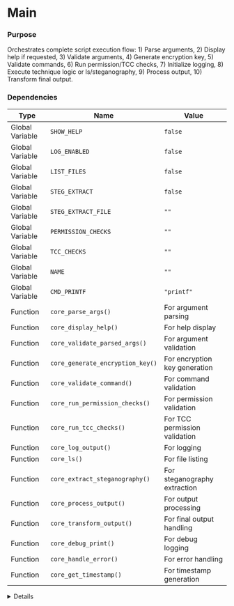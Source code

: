 # Main

### Purpose
Orchestrates complete script execution flow: 1) Parse arguments, 2) Display help if requested, 3) Validate arguments, 4) Generate encryption key, 5) Validate commands, 6) Run permission/TCC checks, 7) Initialize logging, 8) Execute technique logic or ls/steganography, 9) Process output, 10) Transform final output.

### Dependencies
| Type | Name | Value |
|------|------|-------|
| Global Variable | `SHOW_HELP` | `false` |
| Global Variable | `LOG_ENABLED` | `false` |
| Global Variable | `LIST_FILES` | `false` |
| Global Variable | `STEG_EXTRACT` | `false` |
| Global Variable | `STEG_EXTRACT_FILE` | `""` |
| Global Variable | `PERMISSION_CHECKS` | `""` |
| Global Variable | `TCC_CHECKS` | `""` |
| Global Variable | `NAME` | `""` |
| Global Variable | `CMD_PRINTF` | `"printf"` |
| Function | `core_parse_args()` | For argument parsing |
| Function | `core_display_help()` | For help display |
| Function | `core_validate_parsed_args()` | For argument validation |
| Function | `core_generate_encryption_key()` | For encryption key generation |
| Function | `core_validate_command()` | For command validation |
| Function | `core_run_permission_checks()` | For permission validation |
| Function | `core_run_tcc_checks()` | For TCC permission validation |
| Function | `core_log_output()` | For logging |
| Function | `core_ls()` | For file listing |
| Function | `core_extract_steganography()` | For steganography extraction |
| Function | `core_process_output()` | For output processing |
| Function | `core_transform_output()` | For final output handling |
| Function | `core_debug_print()` | For debug logging |
| Function | `core_handle_error()` | For error handling |
| Function | `core_get_timestamp()` | For timestamp generation |

<details>

```shell
core_main() {
# Step 1: Parse command line arguments (no validation)
    core_parse_args "$@"
    
    # Step 2: Display help if requested (early exit)
    if [ "$SHOW_HELP" = true ]; then
        core_display_help
        return 0
    fi
    
    # Step 3: Validate parsed arguments
    core_validate_parsed_args || exit 1
    
    # Step 4: Generate encryption key if needed
    core_generate_encryption_key
    
    # Step 5: Validate required commands
    core_validate_command || exit 1
    
    # Step 6: Check if isolated execution is requested
    if [ "$ISOLATED" = "true" ]; then
        core_debug_print "Executing script in memory isolated mode"
        
        # Create isolated execution environment
        local buffer_name="main_$(date +%s)"
        if memory_create_buffer "$buffer_name"; then
            # Execute main logic in isolated process
            memory_spawn_isolated "$buffer_name" "$(declare -f core_execute_main_logic); core_execute_main_logic"
            sleep 1  # Allow execution time
            
            # Read results from isolated process
            local isolated_result=$(memory_read_buffer "${buffer_name}_proc")
            
            # Cleanup isolation
            memory_cleanup_buffer "$buffer_name"
            
            # Output results
            if [ -n "$isolated_result" ]; then
                printf "%s
" "$isolated_result"
            fi
            
            core_debug_print "Isolated execution completed"
            return 0
        else
            core_handle_error "Failed to create isolated execution environment, falling back to normal execution"
            # Fall through to normal execution
        fi
    fi
    
    # Step 7: Normal execution (or fallback from failed isolation)
    core_execute_main_logic
}
```

</details> 
